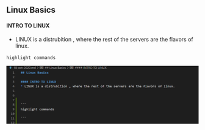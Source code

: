 ## Linux Basics 

#### INTRO TO LINUX     
* LINUX is a distrubition , where the rest of the servers are the flavors of linux.



```
highlight commands

```

![preview](./images/linux1.png)